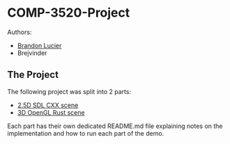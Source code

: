 # COMP-3520-Project
Authors:
- [Brandon Lucier](https://github.com/Scetch)
- Brejvinder

## The Project
The following project was split into 2 parts:
- [2.5D SDL CXX scene](https://github.com/Brejvinder/COMP-3520-Project/tree/master/SDL2TemplateCMake)
- [3D OpenGL Rust scene](https://github.com/Brejvinder/COMP-3520-Project/tree/master/spinning_cube)

Each part has their own dedicated README.md file explaining notes on the implementation and how to run each part of the demo.